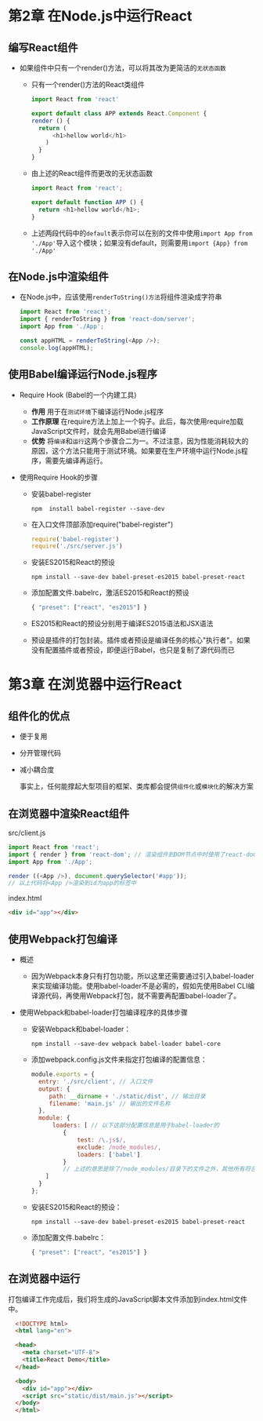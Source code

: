 # 第2章 在Node.js中运行React

## 编写React组件

- 如果组件中只有一个render()方法，可以将其改为更简洁的`无状态函数`

  - 只有一个render()方法的React类组件

    ```javascript
    import React from 'react'

    export default class APP extends React.Component {
    render () {
      return (
          <h1>hellow world</h1>
        )
      }
    }
    ```

  - 由上述的React组件而更改的无状态函数

    ```javascript
    import React from 'react';

    export default function APP () {
      return <h1>hellow world</h1>;
    }
    ```

  - 上述两段代码中的`default`表示你可以在别的文件中使用`import App from './App'`导入这个模块；如果没有default，则需要用`import {App} from './App'`

## 在Node.js中渲染组件

- 在Node.js中，应该使用`renderToString()方法`将组件渲染成字符串

  ```javascript
  import React from 'react';
  import { renderToString } from 'react-dom/server';
  import App from './App';

  const appHTML = renderToString(<App />);
  console.log(appHTML);
  ```

## 使用Babel编译运行Node.js程序

- Require Hook (Babel的一个内建工具)

  - **作用** 用于在`测试环境`下编译运行Node.js程序
  - **工作原理** 在require方法上加上一个钩子。此后，每次使用require加载JavaScript文件时，就会先用Babel进行编译
  - **优势** 将`编译`和`运行`这两个步骤合二为一。不过注意，因为性能消耗较大的原因，这个方法只能用于测试环境。如果要在生产环境中运行Node.js程序，需要先编译再运行。

- 使用Require Hook的步骤

  - 安装babel-register

    ```shell
    npm  install babel-register --save-dev
    ```

  - 在入口文件顶部添加require("babel-register")

    ```javascript
    require('babel-register')
    require('./src/server.js')
    ```

  - 安装ES2015和React的预设

    ```shell
    npm install --save-dev babel-preset-es2015 babel-preset-react
    ```

  - 添加配置文件.babelrc，激活ES2015和React的预设

    ```javascript
    { "preset": ["react", "es2015"] }
    ```

  - ES2015和React的预设分别用于编译ES2015语法和JSX语法
  - 预设是插件的打包封装。插件或者预设是编译任务的核心"执行者"。如果没有配置插件或者预设，即便运行Babel，也只是复制了源代码而已

# 第3章 在浏览器中运行React

## 组件化的优点

- 便于复用
- 分开管理代码
- 减小耦合度

  事实上，任何能撑起大型项目的框架、类库都会提供`组件化`或`模块化`的解决方案

## 在浏览器中渲染React组件

src/client.js

```javascript
import React from 'react';
import { render } from 'react-dom'; // 渲染组件到DOM节点中时使用了react-dom的render()方法
import App from './App';

render ((<App />), document.querySelector('#app'));
// 以上代码将<App />渲染到id为app的标签中
```

index.html

```html
<div id="app"></div>
```

## 使用Webpack打包编译

- 概述

  - 因为Webpack本身只有打包功能，所以这里还需要通过引入babel-loader来实现编译功能。使用babel-loader不是必需的，假如先使用Babel CLI编译源代码，再使用Webpack打包，就不需要再配置babel-loader了。

- 使用Webpack和babel-loader打包编译程序的具体步骤

  - 安装Webpack和babel-loader：

    ```shell
    npm install --save-dev webpack babel-loader babel-core
    ```

  - 添加webpack.config.js文件来指定打包编译的配置信息：

    ```javascript
    module.exports = {
      entry: './src/client', // 入口文件
      output: {
         path: __dirname + './static/dist', // 输出目录
         filename: 'main.js' // 输出的文件名称
      },
      module: {
          loaders: [ // 以下这部分配置信息是用于babel-loader的
             {
                 test: /\.js$/,
                 exclude: /node_modules/,
                 loaders: ['babel']
             }
             // 上述的意思是除了/node_modules/目录下的文件之外，其他所有符合/\.js$/正则表达式的文件都将使用babel-loader编译
        ]
      }
    };
    ```

  - 安装ES2015和React的预设：

    ```shell
    npm install --save-dev babel-preset-es2015 babel-preset-react
    ```

  - 添加配置文件.babelrc：

    ```javascript
    { "preset": ["react", "es2015"] }
    ```

## 在浏览器中运行

打包编译工作完成后，我们将生成的JavaScript脚本文件添加到index.html文件中。

```html
  <!DOCTYPE html>
  <html lang="en">

  <head>
    <meta charset="UTF-8">
    <title>React Demo</title>
  </head>

  <body>
    <div id="app"></div>
    <script src="static/dist/main.js"></script>
  </body>
  </html>
```
